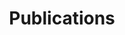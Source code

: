 ---
title: "Publications"  # Add a page title.
summary: "List of publications"  # Add a page description.
page_type: "publications"

---